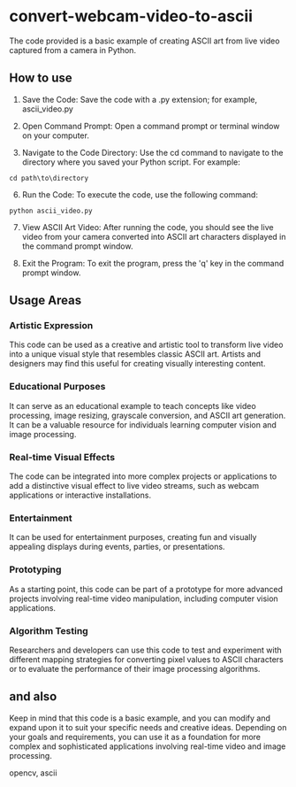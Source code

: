 # convert-webcam-video-to-ascii
The code provided is a basic example of creating ASCII art from live video captured from a camera in Python. 

## How to use
1. Save the Code:
   Save the code with a .py extension; for example, ascii_video.py
   
3. Open Command Prompt:
   Open a command prompt or terminal window on your computer.
   
5. Navigate to the Code Directory:
   Use the cd command to navigate to the directory where you saved your Python script. For example:
```  
cd path\to\directory
```
6. Run the Code:
   To execute the code, use the following command:
```
python ascii_video.py
```
7. View ASCII Art Video:
   After running the code, you should see the live video from your camera converted into ASCII art characters displayed in the command prompt window.

8. Exit the Program:
   To exit the program, press the 'q' key in the command prompt window.

## Usage Areas
### Artistic Expression 
This code can be used as a creative and artistic tool to transform live video into a unique visual style that resembles classic ASCII art. Artists and designers may find this useful for creating visually interesting content.

### Educational Purposes 
It can serve as an educational example to teach concepts like video processing, image resizing, grayscale conversion, and ASCII art generation. It can be a valuable resource for individuals learning computer vision and image processing.

### Real-time Visual Effects 
The code can be integrated into more complex projects or applications to add a distinctive visual effect to live video streams, such as webcam applications or interactive installations.

### Entertainment 
It can be used for entertainment purposes, creating fun and visually appealing displays during events, parties, or presentations.

### Prototyping 
As a starting point, this code can be part of a prototype for more advanced projects involving real-time video manipulation, including computer vision applications.

### Algorithm Testing 
Researchers and developers can use this code to test and experiment with different mapping strategies for converting pixel values to ASCII characters or to evaluate the performance of their image processing algorithms.

## and also
Keep in mind that this code is a basic example, and you can modify and expand upon it to suit your specific needs and creative ideas. Depending on your goals and requirements, you can use it as a foundation for more complex and sophisticated applications involving real-time video and image processing.


opencv, ascii
